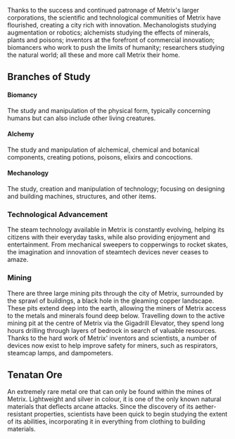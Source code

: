 Thanks to the success and continued patronage of Metrix's larger corporations, the scientific and technological communities of Metrix have flourished, creating a city rich with innovation. Mechanologists studying augmentation or robotics; alchemists studying the effects of minerals, plants and poisons; inventors at the forefront of commercial innovation; biomancers who work to push the limits of humanity; researchers studying the natural world; all these and more call Metrix their home.

## Branches of Study
#### Biomancy
The study and manipulation of the physical form, typically concerning humans but can also include other living creatures.

#### Alchemy
The study and manipulation of alchemical, chemical and botanical components, creating potions, poisons, elixirs and concoctions.

#### Mechanology
The study, creation and manipulation of technology; focusing on designing and building machines, structures, and other items.

### Technological Advancement
The steam technology available in Metrix is constantly evolving, helping its citizens with their everyday tasks, while also providing enjoyment and entertainment. From mechanical sweepers to copperwings to rocket skates, the imagination and innovation of steamtech devices never ceases to amaze.

### Mining
There are three large mining pits through the city of Metrix, surrounded by the sprawl of buildings, a black hole in the gleaming copper landscape. These pits extend deep into the earth, allowing the miners of Metrix access to the metals and minerals found deep below. Travelling down to the active mining pit at the centre of Metrix via the Gigadrill Elevator, they spend long hours drilling through layers of bedrock in search of valuable resources. Thanks to the hard work of Metrix' inventors and scientists, a number of devices now exist to help improve safety for miners, such as respirators, steamcap lamps, and dampometers.

## Tenatan Ore
An extremely rare metal ore that can only be found within the mines of Metrix. Lightweight and silver in colour, it is one of the only known natural materials that deflects arcane attacks. Since the discovery of its aether-resistant properties, scientists have been quick to begin studying the extent of its abilities, incorporating it in everything from clothing to building materials.
